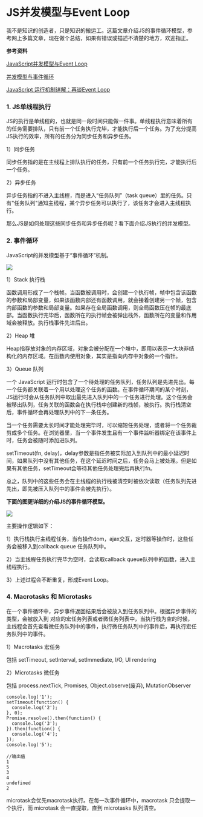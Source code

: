 # JS并发模型与Event Loop

我不是知识的创造者，只是知识的搬运工。这篇文章介绍JS的事件循环模型，参考网上多篇文章，现在做个总结，如果有错误或描述不清楚的地方，欢迎指正。

**参考资料**


[JavaScript并发模型与Event Loop](http://blog.kaolafed.com/2017/04/21/JavaScript%E5%B9%B6%E5%8F%91%E6%A8%A1%E5%9E%8B%E4%B8%8EEvent%20Loop/)

[并发模型与事件循环](https://developer.mozilla.org/zh-CN/docs/Web/JavaScript/EventLoop)

[JavaScript 运行机制详解：再谈Event Loop](http://www.ruanyifeng.com/blog/2014/10/event-loop.html)

### 1. JS单线程执行

JS的执行是单线程的，也就是同一段时间只能做一件事。单线程执行意味着所有的任务需要排队，只有前一个任务执行完毕，才能执行后一个任务。为了充分提高JS执行的效率，所有的任务分为同步任务和异步任务。

1）同步任务

同步任务指的是在主线程上排队执行的任务，只有前一个任务执行完，才能执行后一个任务。

2）异步任务

异步任务指的不进入主线程，而是进入“任务队列”（task queue）里的任务。只有"任务队列"通知主线程，某个异步任务可以执行了，该任务才会进入主线程执行。

那么JS是如何处理这些同步任务和异步任务呢？看下面介绍JS执行的并发模型。

### 2. 事件循环

JavaScript的并发模型基于“事件循环”机制。

![](https://developer.mozilla.org/files/4617/default.svg)

1）Stack 执行栈

函数调用形成了一个栈帧。当函数被调用时，会创建一个执行帧，帧中包含该函数的参数和局部变量，如果该函数内部还有函数调用，就会接着创建另一个帧，包含内部函数的参数和局部变量。如果存在全局函数调用，则全局函数压在帧的最底部。当函数执行完毕后，函数所在的执行帧会被弹出栈外，函数所在的变量和作用域会被释放。执行栈事件先进后出。

2）Heap 堆

Heap指存放对象的内存区域，对象会被分配在一个堆中，即用以表示一大块非结构化的内存区域。在函数内使用对象，其实是指向内存中对象的一个指针。

3）Queue 队列

一个 JavaScript 运行时包含了一个待处理的任务队列，任务队列是先进先出。每一个任务都关联着一个用以处理这个任务的函数。在事件循环期间的某个时刻，JS运行时会从任务队列中取出最先进入队列中的一个任务进行处理。这个任务会被移出队列，任务关联的函数会在执行栈中创建新的栈帧，被执行。执行栈清空后，事件循环会再处理队列中的下一条任务。

当一个任务需要太长时间才能处理完毕时，可以缩短任务处理，或者将一个任务裁剪成多个任务。在浏览器里，当一个事件发生且有一个事件监听器绑定在该事件上时，任务会被随时添加进队列。

setTimeout(fn, delay)，delay参数是指任务被实际加入到队列中的最小延迟时间，如果队列中没有其他任务，在这个延迟时间之后，任务会马上被处理。但是如果有其他任务，setTimeout会等待其他任务处理完后再执行fn。

总之，队列中的这些任务会在主线程的执行栈被清空时被依次读取（任务队列先进先出，即先被压入队列中的事件会被先执行）。

**下面的图更详细的介绍JS的事件循环模型。**

![](https://cdn.int64ago.org/6p10znqn.png)

主要操作逻辑如下：

1）执行栈执行主线程任务，当有操作dom，ajax交互，定时器等操作时，这些任务会被移入到callback queue 任务队列中。

2）当主线程任务执行完毕为空时，会读取callback queue队列中的函数，进入主线程执行。

3）上述过程会不断重复，形成Event Loop。

### 4. Macrotasks 和 Microtasks

在一个事件循环中，异步事件返回结果后会被放入到任务队列中。根据异步事件的类型，会被放入到
对应的宏任务列表或者微任务列表中，当执行栈为空的时候，主线程会首先查看微任务队列中的事件，执行微任务队列中的事件后，再执行宏任务队列中的事件。


1）Macrotasks 宏任务

包括 setTimeout, setInterval, setImmediate, I/O, UI rendering

2）Microtasks 微任务

包括 process.nextTick, Promises, Object.observe(废弃), MutationObserver



```
console.log('1');
setTimeout(function() {
  console.log('2');
}, 0);
Promise.resolve().then(function() {
  console.log('3');
}).then(function() {
  console.log('4');
});
console.log('5');

//输出值
1
5
3
4
undefined
2
```

microtask会优先macrotask执行。在每一次事件循环中，macrotask 只会提取一个执行，而 microtask 会一直提取，直到 microtasks 队列清空。


